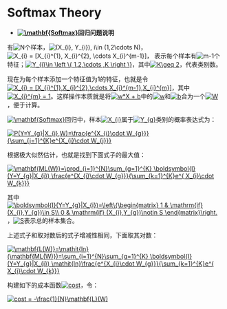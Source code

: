 # Softmax Theory


+ **<a href="http://www.codecogs.com/eqnedit.php?latex=\mathbf{Softmax}" target="_blank"><img src="http://latex.codecogs.com/gif.latex?\mathbf{Softmax}" title="\mathbf{Softmax}" /></a>回归问题说明**

有<img src="http://latex.codecogs.com/gif.latex?N" title="N" />个样本，<img src="http://latex.codecogs.com/gif.latex?(X_{i},&space;Y_{i}),&space;i\in&space;(1,2\cdots&space;N)" title="(X_{i}, Y_{i}), i\in (1,2\cdots N)" />，<img src="http://latex.codecogs.com/gif.latex?X_{i}&space;=&space;[X_{i}^{1},&space;X_{i}^{2},&space;\cdots&space;X_{i}^{m-1}]" title="X_{i} = [X_{i}^{1}, X_{i}^{2}, \cdots X_{i}^{m-1}]" />， 表示每个样本有<img src="http://latex.codecogs.com/gif.latex?m-1" title="m-1" />个特征；<a href="http://www.codecogs.com/eqnedit.php?latex=Y_{i}\in&space;\left&space;\{&space;1,2,\cdots&space;,K&space;\right&space;\}" target="_blank"><img src="http://latex.codecogs.com/gif.latex?Y_{i}\in&space;\left&space;\{&space;1,2,\cdots&space;,K&space;\right&space;\}" title="Y_{i}\in \left \{ 1,2,\cdots ,K \right \}" /></a>，其中<a href="http://www.codecogs.com/eqnedit.php?latex=K\geq&space;2" target="_blank"><img src="http://latex.codecogs.com/gif.latex?K\geq&space;2" title="K\geq 2" /></a>，代表类别数。
 
现在为每个样本添加一个特征值为1的特征，也就是令<a href="http://www.codecogs.com/eqnedit.php?latex=X_{i}&space;=&space;[X_{i}^{1},X_{i}^{2},\cdots&space;X_{i}^{m-1},X_{i}^{m}]" target="_blank"><img src="http://latex.codecogs.com/gif.latex?X_{i}&space;=&space;[X_{i}^{1},X_{i}^{2},\cdots&space;X_{i}^{m-1},X_{i}^{m}]" title="X_{i} = [X_{i}^{1},X_{i}^{2},\cdots X_{i}^{m-1},X_{i}^{m}]" /></a>，其中<a href="http://www.codecogs.com/eqnedit.php?latex=X_{i}^{m}&space;=&space;1" target="_blank"><img src="http://latex.codecogs.com/gif.latex?X_{i}^{m}&space;=&space;1" title="X_{i}^{m} = 1" /></a>。这样操作本质就是将<a href="http://www.codecogs.com/eqnedit.php?latex=w*X&space;&plus;&space;b" target="_blank"><img src="http://latex.codecogs.com/gif.latex?w*X&space;&plus;&space;b" title="w*X + b" /></a>中的<a href="http://www.codecogs.com/eqnedit.php?latex=w" target="_blank"><img src="http://latex.codecogs.com/gif.latex?w" title="w" /></a>和<a href="http://www.codecogs.com/eqnedit.php?latex=w" target="_blank"><img src="http://latex.codecogs.com/gif.latex?b" title="b" /></a>合为一个<a href="http://www.codecogs.com/eqnedit.php?latex=W" target="_blank"><img src="http://latex.codecogs.com/gif.latex?W" title="W" /></a>，便于计算。

<a href="http://www.codecogs.com/eqnedit.php?latex=\mathbf{Softmax}" target="_blank"><img src="http://latex.codecogs.com/gif.latex?\mathbf{Softmax}" title="\mathbf{Softmax}" /></a>回归中，样本<a href="http://www.codecogs.com/eqnedit.php?latex=X_{i}" target="_blank"><img src="http://latex.codecogs.com/gif.latex?X_{i}" title="X_{i}" /></a>属于<a href="http://www.codecogs.com/eqnedit.php?latex=Y_{g}" target="_blank"><img src="http://latex.codecogs.com/gif.latex?Y_{g}" title="Y_{g}" /></a>类别的概率表达式为：

<a href="http://www.codecogs.com/eqnedit.php?latex=P(Y=Y_{g}|X_{i},W)=\frac{e^{X_{i}\cdot&space;W_{g}}}{\sum_{j=1}^{K}e^{X_{i}\cdot&space;W_{j}}}" target="_blank"><img src="http://latex.codecogs.com/gif.latex?P(Y=Y_{g}|X_{i},W)=\frac{e^{X_{i}\cdot&space;W_{g}}}{\sum_{j=1}^{K}e^{X_{i}\cdot&space;W_{j}}}" title="P(Y=Y_{g}|X_{i},W)=\frac{e^{X_{i}\cdot W_{g}}}{\sum_{j=1}^{K}e^{X_{i}\cdot W_{j}}}" /></a>

根据极大似然估计，也就是找到下面式子的最大值：

<a href="http://www.codecogs.com/eqnedit.php?latex=\mathbf{ML(W)}=\prod_{i=1}^{N}\sum_{g=1}^{K}&space;\boldsymbol{I}(Y=Y_{g}|X_{i})&space;\frac{e^{X_{i}\cdot&space;W_{g}}}{\sum_{k=1}^{K}e^{&space;X_{i}\cdot&space;W_{k}}}" target="_blank"><img src="http://latex.codecogs.com/gif.latex?\mathbf{ML(W)}=\prod_{i=1}^{N}\sum_{g=1}^{K}&space;\boldsymbol{I}(Y=Y_{g}|X_{i})&space;\frac{e^{X_{i}\cdot&space;W_{g}}}{\sum_{k=1}^{K}e^{&space;X_{i}\cdot&space;W_{k}}}" title="\mathbf{ML(W)}=\prod_{i=1}^{N}\sum_{g=1}^{K} \boldsymbol{I}(Y=Y_{g}|X_{i}) \frac{e^{X_{i}\cdot W_{g}}}{\sum_{k=1}^{K}e^{ X_{i}\cdot W_{k}}}" /></a>

其中<a href="http://www.codecogs.com/eqnedit.php?latex=\boldsymbol{I}(Y=Y_{g}|X_{i})=\left\{\begin{matrix}&space;1&space;&&space;\mathrm{if}&space;(X_{i},Y_{g})\in&space;S\\&space;0&space;&&space;\mathrm{if}&space;(X_{i},Y_{g})\notin&space;S&space;\end{matrix}\right." target="_blank"><img src="http://latex.codecogs.com/gif.latex?\boldsymbol{I}(Y=Y_{g}|X_{i})=\left\{\begin{matrix}&space;1&space;&&space;\mathrm{if}&space;(X_{i},Y_{g})\in&space;S\\&space;0&space;&&space;\mathrm{if}&space;(X_{i},Y_{g})\notin&space;S&space;\end{matrix}\right." title="\boldsymbol{I}(Y=Y_{g}|X_{i})=\left\{\begin{matrix} 1 & \mathrm{if} (X_{i},Y_{g})\in S\\ 0 & \mathrm{if} (X_{i},Y_{g})\notin S \end{matrix}\right." /></a>，<a href="http://www.codecogs.com/eqnedit.php?latex=S" target="_blank"><img src="http://latex.codecogs.com/gif.latex?S" title="S" /></a>表示总的样本集合。

上述式子和取对数后的式子增减性相同，下面取其对数：


<a href="http://www.codecogs.com/eqnedit.php?latex=\mathbf{L(W)}=\mathit{ln}(\mathbf{ML(W)})=\sum_{i=1}^{N}\sum_{g=1}^{K}&space;\boldsymbol{I}(Y=Y_{g}|X_{i})&space;\mathit{ln}\frac{e^{X_{i}\cdot&space;W_{g}}}{\sum_{k=1}^{K}e^{&space;X_{i}\cdot&space;W_{k}}}" target="_blank"><img src="http://latex.codecogs.com/gif.latex?\mathbf{L(W)}=\mathit{ln}(\mathbf{ML(W)})=\sum_{i=1}^{N}\sum_{g=1}^{K}&space;\boldsymbol{I}(Y=Y_{g}|X_{i})&space;\mathit{ln}\frac{e^{X_{i}\cdot&space;W_{g}}}{\sum_{k=1}^{K}e^{&space;X_{i}\cdot&space;W_{k}}}" title="\mathbf{L(W)}=\mathit{ln}(\mathbf{ML(W)})=\sum_{i=1}^{N}\sum_{g=1}^{K} \boldsymbol{I}(Y=Y_{g}|X_{i}) \mathit{ln}\frac{e^{X_{i}\cdot W_{g}}}{\sum_{k=1}^{K}e^{ X_{i}\cdot W_{k}}}" /></a>

构建如下的成本函数<a href="http://www.codecogs.com/eqnedit.php?latex=cost" target="_blank"><img src="http://latex.codecogs.com/gif.latex?cost" title="cost" /></a>，令：

<a href="http://www.codecogs.com/eqnedit.php?latex=cost&space;=&space;-\frac{1}{N}\mathbf{L}(W)" target="_blank"><img src="http://latex.codecogs.com/gif.latex?cost&space;=&space;-\frac{1}{N}\mathbf{L}(W)" title="cost = -\frac{1}{N}\mathbf{L}(W)" /></a>
